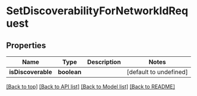 # SetDiscoverabilityForNetworkIdRequest

## Properties

|Name | Type | Description | Notes|
|------------ | ------------- | ------------- | -------------|
|**isDiscoverable** | **boolean** |  | [default to undefined]|




[[Back to top]](#) [[Back to API list]](../../README.md#documentation-for-api-endpoints) [[Back to Model list]](../../README.md#documentation-for-models) [[Back to README]](../../README.md)
